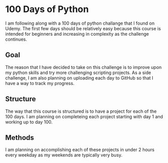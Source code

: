 # 100 Days of Python

I am following along with a 100 days of python challange that I found on Udemy. The first few days should be relatively easy because this course is intended for beginners and increasing in complexity as the challenge continues.

## Goal

The reason that I have decided to take on this challenge is to improve upon my python skills and try more challenging scripting projects. As a side challenge, I am also planning on uploading each day to GitHub so that I have a way to track my progress.

## Structure

The way that this course is structured is to have a project for each of the 100 days. I am planning on completeing each project starting with day 1 and working up to day 100.

## Methods

I am planning on accomplishing each of these projects in under 2 hours every weekday as my weekends are typically very busy. 
